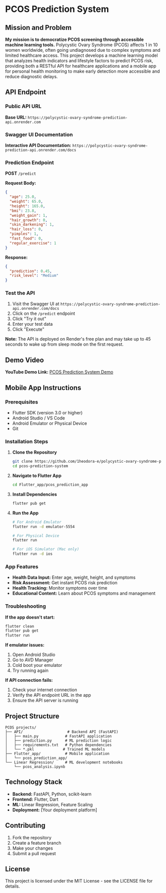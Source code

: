 # PCOS Prediction System

## Mission and Problem

**My mission is to democratize PCOS screening through accessible machine learning tools.** Polycystic Ovary Syndrome (PCOS) affects 1 in 10 women worldwide, often going undiagnosed due to complex symptoms and limited healthcare access. This project develops a machine learning model that analyzes health indicators and lifestyle factors to predict PCOS risk, providing both a RESTful API for healthcare applications and a mobile app for personal health monitoring to make early detection more accessible and reduce diagnostic delays.

## API Endpoint


### Public API URL
**Base URL:** `https://polycystic-ovary-syndrome-prediction-api.onrender.com`

### Swagger UI Documentation
**Interactive API Documentation:** `https://polycystic-ovary-syndrome-prediction-api.onrender.com/docs`

### Prediction Endpoint
**POST** `/predict`

**Request Body:**
```json
{
  "age": 25.0,
  "weight": 65.0,
  "height": 165.0,
  "bmi": 23.8,
  "weight_gain": 1,
  "hair_growth": 0,
  "skin_darkening": 1,
  "hair_loss": 0,
  "pimples": 1,
  "fast_food": 0,
  "regular_exercise": 1
}
```

**Response:**
```json
{
  "prediction": 0.45,
  "risk_level": "Medium"
}
```

### Test the API
1. Visit the Swagger UI at `https://polycystic-ovary-syndrome-prediction-api.onrender.com/docs`
2. Click on the `/predict` endpoint
3. Click "Try it out"
4. Enter your test data
5. Click "Execute"

**Note:** The API is deployed on Render's free plan and may take up to 45 seconds to wake up from sleep mode on the first request.

## Demo Video

**YouTube Demo Link:** [PCOS Prediction System Demo](https://youtube.com/watch?v=YOUR_VIDEO_ID)



## Mobile App Instructions

### Prerequisites
- Flutter SDK (version 3.0 or higher)
- Android Studio / VS Code
- Android Emulator or Physical Device
- Git

### Installation Steps

1. **Clone the Repository**
   ```bash
   git clone https://github.com/1heodora-e/polycystic-ovary-syndrome-prediction-api.git
   cd pcos-prediction-system
   ```

2. **Navigate to Flutter App**
   ```bash
   cd Flutter_app/pcos_prediction_app
   ```

3. **Install Dependencies**
   ```bash
   flutter pub get
   ```

4. **Run the App**
   ```bash
   # For Android Emulator
   flutter run -d emulator-5554
   
   # For Physical Device
   flutter run
   
   # For iOS Simulator (Mac only)
   flutter run -d ios
   ```

### App Features
- **Health Data Input:** Enter age, weight, height, and symptoms
- **Risk Assessment:** Get instant PCOS risk prediction
- **Health Tracking:** Monitor symptoms over time
- **Educational Content:** Learn about PCOS symptoms and management

### Troubleshooting

**If the app doesn't start:**
```bash
flutter clean
flutter pub get
flutter run
```

**If emulator issues:**
1. Open Android Studio
2. Go to AVD Manager
3. Cold boot your emulator
4. Try running again

**If API connection fails:**
1. Check your internet connection
2. Verify the API endpoint URL in the app
3. Ensure the API server is running

## Project Structure

```
PCOS projects/
├── API/                    # Backend API (FastAPI)
│   ├── main.py            # FastAPI application
│   ├── prediction.py      # ML prediction logic
│   ├── requirements.txt   # Python dependencies
│   └── *.pkl             # Trained ML models
├── Flutter_app/           # Mobile application
│   └── pcos_prediction_app/
└── Linear Regression/     # ML development notebooks
    └── pcos_analysis.ipynb
```

## Technology Stack

- **Backend:** FastAPI, Python, scikit-learn
- **Frontend:** Flutter, Dart
- **ML:** Linear Regression, Feature Scaling
- **Deployment:** [Your deployment platform]

## Contributing

1. Fork the repository
2. Create a feature branch
3. Make your changes
4. Submit a pull request

## License

This project is licensed under the MIT License - see the LICENSE file for details.

